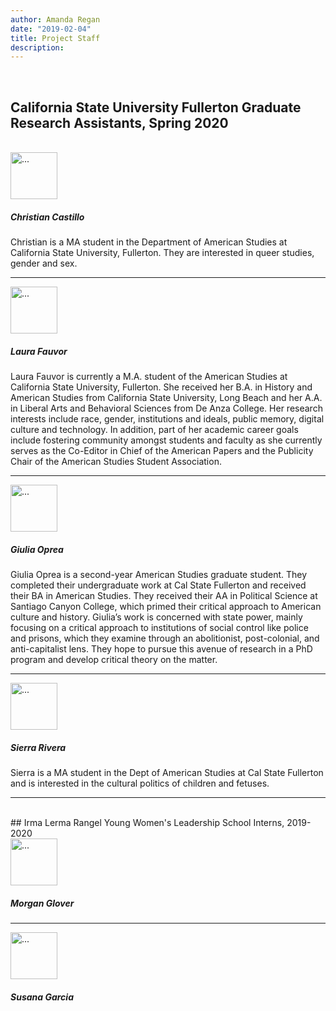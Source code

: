 ```yaml
---
author: Amanda Regan
date: "2019-02-04"
title: Project Staff
description:
---
```

<br>

## California State University Fullerton Graduate Research Assistants, Spring 2020
<br>

<div class="media">
  <img src="/dev/images/castillo.jpg" style="width: 75px;"class="mr-3" alt="...">
  <div class="media-body">
    <h5 class="mt-0">Christian Castillo</h5>
    Christian is a MA student in the Department of American Studies at California State University, Fullerton. They are interested in queer studies, gender and sex.
  </div>
</div>

---

<div class="media">
  <img src="/dev/images/Fauvor.jpg" style="width: 75px;"class="mr-3" alt="...">
  <div class="media-body">
    <h5 class="mt-0">Laura Fauvor</h5>
    Laura Fauvor is currently a M.A. student of the American Studies at California State University, Fullerton. She received her B.A. in History and American Studies from California State University, Long Beach and her A.A. in Liberal Arts and Behavioral Sciences from De Anza College. Her research interests include race, gender, institutions and ideals, public memory, digital culture and technology. In addition, part of her academic career goals include fostering community amongst students and faculty as she currently serves as the Co-Editor in Chief of the American Papers and the Publicity Chair of the American Studies Student Association.
  </div>
</div>

---

<div class="media">
  <img src="/dev/images/Oprea.png" style="width: 75px;"class="mr-3" alt="...">
  <div class="media-body">
    <h5 class="mt-0">Giulia Oprea</h5>
    Giulia Oprea is a second-year American Studies graduate student. They completed their undergraduate work at Cal State Fullerton and received their BA in American Studies. They received their AA in Political Science at Santiago Canyon College, which primed their critical approach to American culture and history. Giulia’s work is concerned with state power, mainly focusing on a critical approach to institutions of social control like police and prisons, which they examine through an abolitionist, post-colonial, and anti-capitalist lens. They hope to pursue this avenue of research in a PhD program and develop critical theory on the matter.
  </div>
</div>

---

<div class="media">
  <img src="/dev/images/Rivera.jpg" style="width: 75px;"class="mr-3" alt="...">
  <div class="media-body">
    <h5 class="mt-0">Sierra Rivera</h5>
    Sierra is a MA student in the Dept of American Studies at Cal State Fullerton and is interested in the cultural politics of children and fetuses.
  </div>
</div>

---

<br>
## Irma Lerma Rangel Young Women's Leadership School Interns, 2019-2020
<br>
<div class="media">
  <img src="#" style="width: 75px;"class="mr-3" alt="...">
  <div class="media-body">
    <h5 class="mt-0">Morgan Glover</h5>
  </div>
</div>

---

<div class="media">
  <img src="#" style="width: 75px;"class="mr-3" alt="...">
  <div class="media-body">
    <h5 class="mt-0">Susana Garcia</h5>
  </div>
</div>
